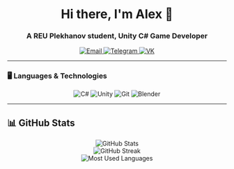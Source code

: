 <h1 align="center">Hi there, I'm Alex 👋</h1>
<h3 align="center">A REU Plekhanov student, Unity C# Game Developer</h3>

<p align="center">
  <a href="mailto:gorneyalexandr.com">
    <img src="https://img.shields.io/badge/Email-000?style=for-the-badge&logo=gmail&logoColor=white" alt="Email">
  </a>
  <a href="https://t.me/gorneyGg">
    <img src="https://img.shields.io/badge/Telegram-000?style=for-the-badge&logo=telegram&logoColor=white" alt="Telegram">
  </a>
  <a href="https://vk.com/gorneycop">
    <img src="https://img.shields.io/badge/VK-000?style=for-the-badge&logo=vk&logoColor=white" alt="VK">
  </a>
</p>

---

### 🖥️ Languages & Technologies
<p align="center">
  <img src="https://img.shields.io/badge/C%23-000?style=for-the-badge&logo=c-sharp&logoColor=white" alt="C#">
  <img src="https://img.shields.io/badge/Unity-000?style=for-the-badge&logo=unity&logoColor=white" alt="Unity">
  <img src="https://img.shields.io/badge/Git-000?style=for-the-badge&logo=git&logoColor=white" alt="Git">
  <img src="https://img.shields.io/badge/Blender-000?style=for-the-badge&logo=blender&logoColor=white" alt="Blender">
</p>


---

## 📊 GitHub Stats
<p align="center">
  <img src="https://github-readme-stats.vercel.app/api?username=Gorney-Alex&show_icons=true&theme=github_dark" alt="GitHub Stats">
  <br>
  <img src="https://github-readme-streak-stats.herokuapp.com/?user=Gorney-Alex&theme=github_dark" alt="GitHub Streak">
  <br>
  <img src="https://github-readme-stats.vercel.app/api/top-langs/?username=Gorney-Alex&layout=compact&theme=github_dark" alt="Most Used Languages">
</p>

